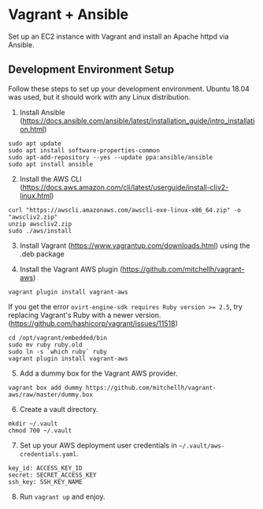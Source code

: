 # Vagrant + Ansible

Set up an EC2 instance with Vagrant and install an Apache httpd via Ansible.

## Development Environment Setup

Follow these steps to set up your development environment. Ubuntu 18.04 was used, but it should work with any Linux distribution.

1. Install Ansible (https://docs.ansible.com/ansible/latest/installation_guide/intro_installation.html)
```
sudo apt update
sudo apt install software-properties-common
sudo apt-add-repository --yes --update ppa:ansible/ansible
sudo apt install ansible
```

2. Install the AWS CLI (https://docs.aws.amazon.com/cli/latest/userguide/install-cliv2-linux.html)
```
curl "https://awscli.amazonaws.com/awscli-exe-linux-x86_64.zip" -o "awscliv2.zip"
unzip awscliv2.zip
sudo ./aws/install
```

3. Install Vagrant (https://www.vagrantup.com/downloads.html) using the .deb package

4. Install the Vagrant AWS plugin (https://github.com/mitchellh/vagrant-aws)
```
vagrant plugin install vagrant-aws
```

If you get the error `ovirt-engine-sdk requires Ruby version >= 2.5`, try replacing Vagrant's Ruby with a newer version. (https://github.com/hashicorp/vagrant/issues/11518)
```
cd /opt/vagrant/embedded/bin
sudo mv ruby ruby.old
sudo ln -s `which ruby` ruby
vagrant plugin install vagrant-aws
```

5. Add a dummy box for the Vagrant AWS provider.
```
vagrant box add dummy https://github.com/mitchellh/vagrant-aws/raw/master/dummy.box
```

6. Create a vault directory.
```
mkdir ~/.vault
chmod 700 ~/.vault
```

7. Set up your AWS deployment user credentials in `~/.vault/aws-credentials.yaml`.
```
key_id: ACCESS_KEY_ID
secret: SECRET_ACCESS_KEY
ssh_key: SSH_KEY_NAME
```

8. Run `vagrant up` and enjoy.
